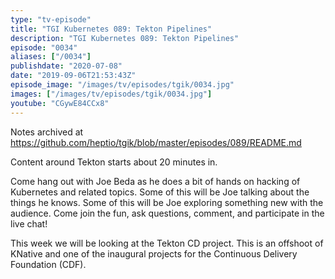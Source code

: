 ```yaml
---
type: "tv-episode"
title: "TGI Kubernetes 089: Tekton Pipelines"
description: "TGI Kubernetes 089: Tekton Pipelines"
episode: "0034"
aliases: ["/0034"]
publishdate: "2020-07-08"
date: "2019-09-06T21:53:43Z"
episode_image: "/images/tv/episodes/tgik/0034.jpg"
images: ["/images/tv/episodes/tgik/0034.jpg"]
youtube: "CGywE84CCx8"
---
```


Notes archived at https://github.com/heptio/tgik/blob/master/episodes/089/README.md

Content around Tekton starts about 20 minutes in.

Come hang out with Joe Beda as he does a bit of hands on hacking of Kubernetes and related topics. Some of this will be Joe talking about the things he knows. Some of this will be Joe exploring something new with the audience. Come join the fun, ask questions, comment, and participate in the live chat!

This week we will be looking at the Tekton CD project.  This is an offshoot of KNative and one of the inaugural projects for the Continuous Delivery Foundation (CDF).

